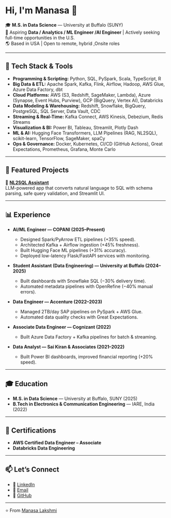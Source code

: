 
# Hi, I'm Manasa 👋

🎓 **M.S. in Data Science** — University at Buffalo (SUNY)  
💼 Aspiring **Data / Analytics / ML Engineer /AI Engineer** | Actively seeking full-time opportunities in the U.S.  
🌎 Based in USA | Open to remote, hybrid ,Onsite roles  

---

## 🔧 Tech Stack & Tools

- **Programming & Scripting:** Python, SQL, PySpark, Scala, TypeScript, R  
- **Big Data & ETL:** Apache Spark, Kafka, Flink, Airflow, Hadoop, AWS Glue, Azure Data Factory, dbt  
- **Cloud Platforms:** AWS (S3, Redshift, SageMaker, Lambda), Azure (Synapse, Event Hubs, Purview), GCP (BigQuery, Vertex AI), Databricks
- **Data Modeling & Warehousing:** Redshift, Snowflake, BigQuery, PostgreSQL, SQL Server, Data Vault, CDC  
- **Streaming & Real-Time:** Kafka Connect, AWS Kinesis, Debezium, Redis Streams  
- **Visualization & BI:** Power BI, Tableau, Streamlit, Plotly Dash  
- **ML & AI:** Hugging Face Transformers, LLM Pipelines (RAG, NL2SQL), scikit-learn, TensorFlow, SageMaker, spaCy  
- **Ops & Governance:** Docker, Kubernetes, CI/CD (GitHub Actions), Great Expectations, Prometheus, Grafana, Monte Carlo  

---

## 🚀 Featured Projects

🔹 **[NL2SQL Assistant](https://github.com/manasareddy061/nl2sql-assistant)**  
LLM-powered app that converts natural language to SQL with schema parsing, safe query validation, and Streamlit UI.

---

## 📊 Experience

- **AI/ML Engineer — COPANI (2025–Present)**  
  - Designed Spark/PyArrow ETL pipelines (+35% speed).  
  - Architected Kafka + Airflow ingestion (+45% freshness).  
  - Built Hugging Face ML pipelines (+31% accuracy).  
  - Deployed low-latency Flask/FastAPI services with monitoring.

- **Student Assistant (Data Engineering) — University at Buffalo (2024–2025)**  
  - Built dashboards with Snowflake SQL (−30% delivery time).  
  - Automated metadata pipelines with OpenRefine (−40% manual errors).  

- **Data Engineer — Accenture (2022–2023)**  
  - Managed 2TB/day SAP pipelines on PySpark + AWS Glue.  
  - Automated data quality checks with Great Expectations.  

- **Associate Data Engineer — Cognizant (2022)**  
  - Built Azure Data Factory + Kafka pipelines for batch & streaming.  

- **Data Analyst — Sai Kiran & Associates (2021–2022)**  
  - Built Power BI dashboards, improved financial reporting (+20% speed).  

---

## 🎓 Education

- **M.S. in Data Science** — University at Buffalo, SUNY (2025)  
- **B.Tech in Electronics & Communication Engineering** — IARE, India (2022)  

---

## 🏅 Certifications

- **AWS Certified Data Engineer – Associate**  
- **Databricks Data Engineering**  

---

## 📫 Let’s Connect

- 💼 [LinkedIn](https://www.linkedin.com/in/manasa-lakshmi-gunampalli/)  
- 📧 [Email](manasagunampalli@gmail.com)  
- 🐙 [GitHub](https://github.com/manasareddy061)  

---

⭐️ From [Manasa Lakshmi](https://github.com/manasareddy061)

<!--
**manasareddy061/manasareddy061** is a ✨ _special_ ✨ repository because its `README.md` (this file) appears on your GitHub profile.

Here are some ideas to get you started:

- 🔭 I’m currently working on ...
- 🌱 I’m currently learning ...
- 👯 I’m looking to collaborate on ...
- 🤔 I’m looking for help with ...
- 💬 Ask me about ...
- 📫 How to reach me: ...
- 😄 Pronouns: ...
- ⚡ Fun fact: ...
-->
